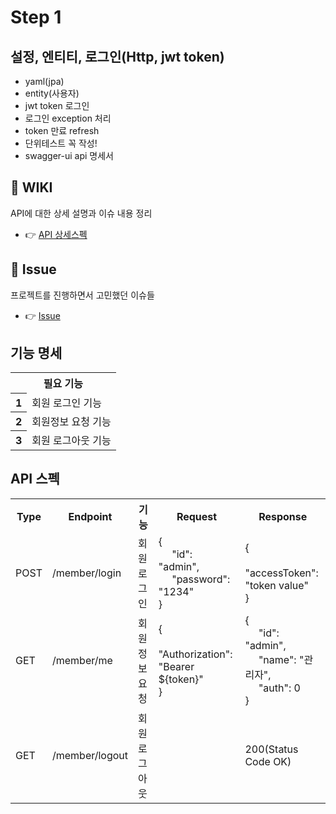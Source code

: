 # Step 1

## 설정, 엔티티, 로그인(Http, jwt token)
* yaml(jpa)
* entity(사용자)
* jwt token 로그인
* 로그인 exception 처리
* token 만료 refresh
* 단위테스트 꼭 작성!
* swagger-ui api 명세서

## 🚀 WIKI
API에 대한 상세 설명과 이슈 내용 정리
- 👉 [API 상세스펙](https://github.com/whoamixzerone/spring-boot-order-service/wiki#api-%EC%8A%A4%ED%8E%99)

## 📔 Issue
프로젝트를 진행하면서 고민했던 이슈들
- 👉 [Issue](https://github.com/whoamixzerone/spring-boot-order-service/wiki/Issue)

## 기능 명세
<table>
<tr>
    <th colspan="2">필요 기능</th>
</tr>
<tr>
    <th>1</th>
    <td>회원 로그인 기능</td>
</tr>
<tr>
    <th>2</th>
    <td>회원정보 요청 기능</td>
</tr>
<tr>
    <th>3</th>
    <td>회원 로그아웃 기능</td>
</tr>
</table>

## API 스펙
<table>
<tr>
    <th>Type</th><th>Endpoint</th><th>기능</th><th>Request</th><th>Response</th>
</tr>
<tr>
    <td>POST</td>
    <td>/member/login</td>
    <td>회원 로그인</td>
    <td>
    {
    <br/>
    &nbsp;&nbsp;&nbsp;&nbsp;
    "id": "admin",
    <br/>
    &nbsp;&nbsp;&nbsp;&nbsp;
    "password": "1234"
    <br/>
    }
    </td>
    <td>
    {
    <br/>
    &nbsp;&nbsp;&nbsp;&nbsp;
    "accessToken": "token value"
    <br/>
    }
    </td>
</tr>
<tr>
    <td>GET</td>
    <td>/member/me</td>
    <td>회원정보 요청</td>
    <td>
    {
    <br/>
    &nbsp;&nbsp;&nbsp;&nbsp;
    "Authorization": "Bearer ${token}"
    <br/>
    }
    </td>
    <td>
    {
    <br/>
    &nbsp;&nbsp;&nbsp;&nbsp;
    "id": "admin",
    <br/>
    &nbsp;&nbsp;&nbsp;&nbsp;
    "name": "관리자",
    <br/>
    &nbsp;&nbsp;&nbsp;&nbsp;
    "auth": 0
    <br/>
    }
    </td>
</tr>
<tr>
    <td>GET</td>
    <td>/member/logout</td>
    <td>회원 로그아웃</td>
    <td></td>
    <td>200(Status Code OK)</td>
</tr>
</table>